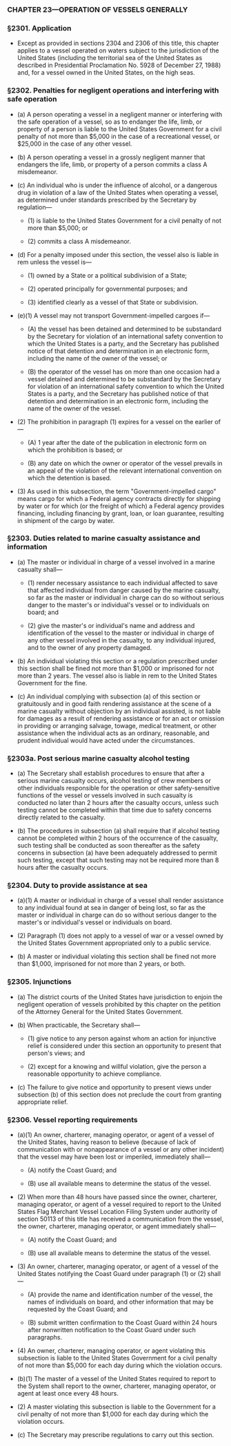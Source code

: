 ### **CHAPTER 23—OPERATION OF VESSELS GENERALLY**

### §2301. Application
* Except as provided in sections 2304 and 2306 of this title, this chapter applies to a vessel operated on waters subject to the jurisdiction of the United States (including the territorial sea of the United States as described in Presidential Proclamation No. 5928 of December 27, 1988) and, for a vessel owned in the United States, on the high seas.

### §2302. Penalties for negligent operations and interfering with safe operation
* (a) A person operating a vessel in a negligent manner or interfering with the safe operation of a vessel, so as to endanger the life, limb, or property of a person is liable to the United States Government for a civil penalty of not more than $5,000 in the case of a recreational vessel, or $25,000 in the case of any other vessel.

* (b) A person operating a vessel in a grossly negligent manner that endangers the life, limb, or property of a person commits a class A misdemeanor.

* (c) An individual who is under the influence of alcohol, or a dangerous drug in violation of a law of the United States when operating a vessel, as determined under standards prescribed by the Secretary by regulation—

  * (1) is liable to the United States Government for a civil penalty of not more than $5,000; or

  * (2) commits a class A misdemeanor.


* (d) For a penalty imposed under this section, the vessel also is liable in rem unless the vessel is—

  * (1) owned by a State or a political subdivision of a State;

  * (2) operated principally for governmental purposes; and

  * (3) identified clearly as a vessel of that State or subdivision.


* (e)(1) A vessel may not transport Government-impelled cargoes if—

  * (A) the vessel has been detained and determined to be substandard by the Secretary for violation of an international safety convention to which the United States is a party, and the Secretary has published notice of that detention and determination in an electronic form, including the name of the owner of the vessel; or

  * (B) the operator of the vessel has on more than one occasion had a vessel detained and determined to be substandard by the Secretary for violation of an international safety convention to which the United States is a party, and the Secretary has published notice of that detention and determination in an electronic form, including the name of the owner of the vessel.


* (2) The prohibition in paragraph (1) expires for a vessel on the earlier of—

  * (A) 1 year after the date of the publication in electronic form on which the prohibition is based; or

  * (B) any date on which the owner or operator of the vessel prevails in an appeal of the violation of the relevant international convention on which the detention is based.


* (3) As used in this subsection, the term "Government-impelled cargo" means cargo for which a Federal agency contracts directly for shipping by water or for which (or the freight of which) a Federal agency provides financing, including financing by grant, loan, or loan guarantee, resulting in shipment of the cargo by water.

### §2303. Duties related to marine casualty assistance and information
* (a) The master or individual in charge of a vessel involved in a marine casualty shall—

  * (1) render necessary assistance to each individual affected to save that affected individual from danger caused by the marine casualty, so far as the master or individual in charge can do so without serious danger to the master's or individual's vessel or to individuals on board; and

  * (2) give the master's or individual's name and address and identification of the vessel to the master or individual in charge of any other vessel involved in the casualty, to any individual injured, and to the owner of any property damaged.


* (b) An individual violating this section or a regulation prescribed under this section shall be fined not more than $1,000 or imprisoned for not more than 2 years. The vessel also is liable in rem to the United States Government for the fine.

* (c) An individual complying with subsection (a) of this section or gratuitously and in good faith rendering assistance at the scene of a marine casualty without objection by an individual assisted, is not liable for damages as a result of rendering assistance or for an act or omission in providing or arranging salvage, towage, medical treatment, or other assistance when the individual acts as an ordinary, reasonable, and prudent individual would have acted under the circumstances.

### §2303a. Post serious marine casualty alcohol testing
* (a) The Secretary shall establish procedures to ensure that after a serious marine casualty occurs, alcohol testing of crew members or other individuals responsible for the operation or other safety-sensitive functions of the vessel or vessels involved in such casualty is conducted no later than 2 hours after the casualty occurs, unless such testing cannot be completed within that time due to safety concerns directly related to the casualty.

* (b) The procedures in subsection (a) shall require that if alcohol testing cannot be completed within 2 hours of the occurrence of the casualty, such testing shall be conducted as soon thereafter as the safety concerns in subsection (a) have been adequately addressed to permit such testing, except that such testing may not be required more than 8 hours after the casualty occurs.

### §2304. Duty to provide assistance at sea
* (a)(1) A master or individual in charge of a vessel shall render assistance to any individual found at sea in danger of being lost, so far as the master or individual in charge can do so without serious danger to the master's or individual's vessel or individuals on board.

* (2) Paragraph (1) does not apply to a vessel of war or a vessel owned by the United States Government appropriated only to a public service.

* (b) A master or individual violating this section shall be fined not more than $1,000, imprisoned for not more than 2 years, or both.

### §2305. Injunctions
* (a) The district courts of the United States have jurisdiction to enjoin the negligent operation of vessels prohibited by this chapter on the petition of the Attorney General for the United States Government.

* (b) When practicable, the Secretary shall—

  * (1) give notice to any person against whom an action for injunctive relief is considered under this section an opportunity to present that person's views; and

  * (2) except for a knowing and willful violation, give the person a reasonable opportunity to achieve compliance.


* (c) The failure to give notice and opportunity to present views under subsection (b) of this section does not preclude the court from granting appropriate relief.

### §2306. Vessel reporting requirements
* (a)(1) An owner, charterer, managing operator, or agent of a vessel of the United States, having reason to believe (because of lack of communication with or nonappearance of a vessel or any other incident) that the vessel may have been lost or imperiled, immediately shall—

  * (A) notify the Coast Guard; and

  * (B) use all available means to determine the status of the vessel.


* (2) When more than 48 hours have passed since the owner, charterer, managing operator, or agent of a vessel required to report to the United States Flag Merchant Vessel Location Filing System under authority of section 50113 of this title has received a communication from the vessel, the owner, charterer, managing operator, or agent immediately shall—

  * (A) notify the Coast Guard; and

  * (B) use all available means to determine the status of the vessel.


* (3) An owner, charterer, managing operator, or agent of a vessel of the United States notifying the Coast Guard under paragraph (1) or (2) shall—

  * (A) provide the name and identification number of the vessel, the names of individuals on board, and other information that may be requested by the Coast Guard; and

  * (B) submit written confirmation to the Coast Guard within 24 hours after nonwritten notification to the Coast Guard under such paragraphs.


* (4) An owner, charterer, managing operator, or agent violating this subsection is liable to the United States Government for a civil penalty of not more than $5,000 for each day during which the violation occurs.

* (b)(1) The master of a vessel of the United States required to report to the System shall report to the owner, charterer, managing operator, or agent at least once every 48 hours.

* (2) A master violating this subsection is liable to the Government for a civil penalty of not more than $1,000 for each day during which the violation occurs.

* (c) The Secretary may prescribe regulations to carry out this section.